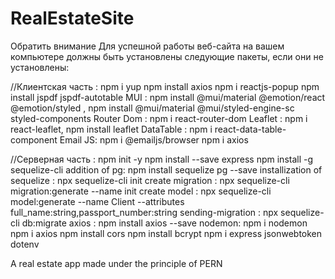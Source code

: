 # RealEstateSite
Обратить внимание 
Для успешной работы веб-сайта на вашем компьютере должны быть установлены следующие пакеты, если они не установлены:

//Клиентская часть : 
npm i yup
npm install axios
npm i reactjs-popup
npm install jspdf jspdf-autotable
MUI : npm install @mui/material @emotion/react @emotion/styled , npm install @mui/material @mui/styled-engine-sc styled-components
Router Dom : npm i react-router-dom 
Leaflet : npm i react-leaflet, npm install leaflet
DataTable : npm i react-data-table-component
Email JS: npm i @emailjs/browser
npm i axios

//Серверная часть : 
npm init -y
npm install --save express
npm install -g sequelize-cli
addition of pg: npm install sequelize pg --save
installization of sequelize : npx sequelize-cli init
create migration : npx sequelize-cli migration:generate --name init
create model : npx sequelize-cli model:generate --name Client --attributes full_name:string,passport_number:string
sending-migration : npx sequelize-cli db:migrate
axios : npm install axios --save
nodemon: npm i nodemon
npm i axios
npm install cors
npm install bcrypt
npm i express jsonwebtoken dotenv

 A real estate app made under the principle of PERN
 
